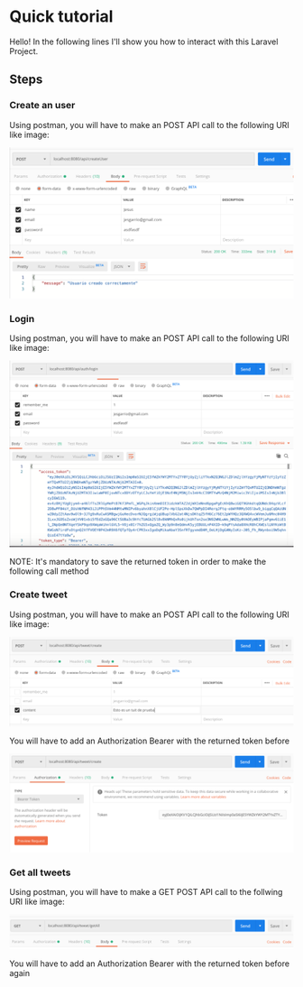 # Quick tutorial

Hello! In the following lines I'll show you how to interact with this Laravel Project.

## Steps

### Create an user

Using postman, you will have to make an POST API call to the following URI like image:

!["Create request method"](images/createUserRequest.png "Create request method")

### Login 

Using postman, you will have to make an POST API call to the following URI like image:

!["Login method"](images/login.png "Login method")

NOTE: It's mandatory to save the returned token in order to make the following call method


### Create tweet
Using postman, you will have to make an POST API call to the following URI like image:

!["Login method"](images/createTuit.png "Create Tweet")

You will have to add an Authorization Bearer with the returned token before

!["Add authorization method"](images/addAuthorization.png "Add authorization")

### Get all tweets

Using postman, you will have to make a GET POST API call to the follwing URI like image:

!["Get all tweets"](images/getAllTweets.png "Get all tweets")

You will have to add an Authorization Bearer with the returned token before again

